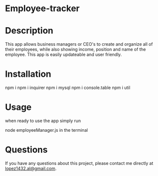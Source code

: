 # Employee-tracker

# Description 
This app allows business managers or CEO's to create and organize all of their employees, while also showing income, position and name of the employee. This app is easily updateable and user friendly.

# Installation 
npm i 
npm i inquirer
npm i mysql
npm i console.table
npm i util

# Usage
when ready to use the app simply run 

node employeeManager.js in the terminal

# Questions
If you have any questions about this project, please contact me directly at lopez1432.al@gmail.com. 

